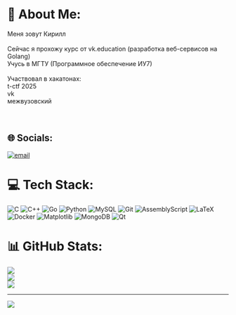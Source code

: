 # 💫 About Me:
Меня зовут Кирилл<br><br>Сейчас я прохожу курс от vk.education (разработка веб-сервисов на Golang)<br>Учусь в МГТУ (Программное обеспечение ИУ7)<br><br>Участвовал в хакатонах:<br>t-ctf 2025<br>vk<br>межвузовский<br><br><br>


## 🌐 Socials:
[![email](https://img.shields.io/badge/Email-D14836?logo=gmail&logoColor=white)](mailto:davidovskiy.87@mail.ru) 

# 💻 Tech Stack:
![C](https://img.shields.io/badge/c-%2300599C.svg?style=for-the-badge&logo=c&logoColor=white) ![C++](https://img.shields.io/badge/c++-%2300599C.svg?style=for-the-badge&logo=c%2B%2B&logoColor=white) ![Go](https://img.shields.io/badge/go-%2300ADD8.svg?style=for-the-badge&logo=go&logoColor=white) ![Python](https://img.shields.io/badge/python-3670A0?style=for-the-badge&logo=python&logoColor=ffdd54) ![MySQL](https://img.shields.io/badge/mysql-4479A1.svg?style=for-the-badge&logo=mysql&logoColor=white) ![Git](https://img.shields.io/badge/git-%23F05033.svg?style=for-the-badge&logo=git&logoColor=white) ![AssemblyScript](https://img.shields.io/badge/assembly%20script-%23000000.svg?style=for-the-badge&logo=assemblyscript&logoColor=white) ![LaTeX](https://img.shields.io/badge/latex-%23008080.svg?style=for-the-badge&logo=latex&logoColor=white) ![Docker](https://img.shields.io/badge/docker-%230db7ed.svg?style=for-the-badge&logo=docker&logoColor=white) ![Matplotlib](https://img.shields.io/badge/Matplotlib-%23ffffff.svg?style=for-the-badge&logo=Matplotlib&logoColor=black) ![MongoDB](https://img.shields.io/badge/MongoDB-%234ea94b.svg?style=for-the-badge&logo=mongodb&logoColor=white) ![Qt](https://img.shields.io/badge/Qt-%23217346.svg?style=for-the-badge&logo=Qt&logoColor=white)
# 📊 GitHub Stats:
![](https://github-readme-stats.vercel.app/api?username=onevsmyself&theme=blue_navy&hide_border=false&include_all_commits=true&count_private=true)<br/>
![](https://nirzak-streak-stats.vercel.app/?user=onevsmyself&theme=blue_navy&hide_border=false)<br/>
![](https://github-readme-stats.vercel.app/api/top-langs/?username=onevsmyself&theme=blue_navy&hide_border=false&include_all_commits=true&count_private=true&layout=compact)

---
[![](https://visitcount.itsvg.in/api?id=onevsmyself&icon=4&color=0)](https://visitcount.itsvg.in)

<!-- Proudly created with GPRM ( https://gprm.itsvg.in ) -->
